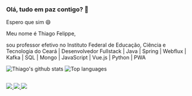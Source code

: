 ### Olá, tudo em paz contigo? 👋
Espero que sim 😄

Meu nome é Thiago Felippe,

sou professor efetivo no Instituto Federal de Educação, Ciência e Tecnologia do Ceará | Desenvolvedor Fullstack | Java | Spring | Webflux | Kafka | SQL | Mongo | JavaScript | Vue.js | Python | PWA

![Thiago's github stats](https://github-readme-stats.vercel.app/api?username=thiago1fc3&show_icons=true&theme=dark)
![Top languages](https://github-readme-stats.anuraghazra1.vercel.app/api/top-langs/?username=thiago1fc3&layout=compact&langs_count=7&theme=dark)

##
<a href="https://www.instagram.com/thiago_1fc3/" target="_blank">
   <img src="https://img.shields.io/badge/-Instagram-%23E4405F?style=for-the-badge&logo=instagram&logoColor=white" target="_blank">
</a>
<a href="mailto:thiago@lar.ifce.edu.br">
  <img src="https://img.shields.io/badge/-Gmail-%23333?style=for-the-badge&logo=gmail&logoColor=white" target="_blank">
</a>
<a href="https://www.linkedin.com/in/thiago-bandeira-b2b59131/" target="_blank">
  <img src="https://img.shields.io/badge/-LinkedIn-%230077B5?style=for-the-badge&logo=linkedin&logoColor=white" target="_blank">
</a> 
 
